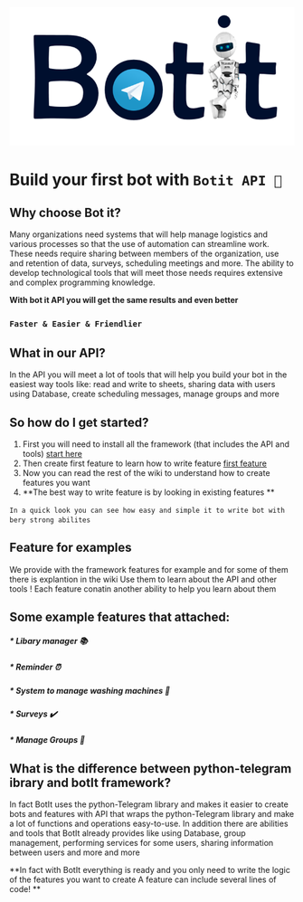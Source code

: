 <p align="center"><img src="./other/logo.png"></p>

# Build your first bot with `Botit API 🤖`

## Why choose Bot it?

Many organizations need systems that will help manage logistics and various processes so that the use of automation can streamline work.
These needs require sharing between members of the organization, use and retention of data, surveys, scheduling meetings and more.
The ability to develop technological tools that will meet those needs requires extensive and complex programming knowledge.


**With bot it API you will get the same results and even better**

### `Faster & Easier & Friendlier`


## What in our API?
In the API you will meet a lot of tools that will help you build your bot in the easiest way
tools like: read and write to sheets, sharing data with users using Database, create scheduling messages, manage groups and more



## So how do I get started? 
1. First you will need to install all the framework (that includes the API and tools) [start here](https://github.com/dvirby/BotIt/wiki/Getting-started)
2. Then create first feature to learn how to write feature [first feature](https://github.com/dvirby/BotIt/wiki/Create-your-first-feature)
3. Now you can read the rest of the wiki to understand how to create features you want
4. **The best way to write feature is by looking in existing features **

`In a quick look you can see how easy and simple it to write bot with bery strong abilites`


## Feature for examples
We provide with the framework features for example and for some of them there is explantion in the wiki
Use them to learn about the API and other tools !
Each feature conatin another ability to help you learn about them


## Some example features that attached:
##### * Libary manager 📚
##### * Reminder ⏰
##### * System to manage washing machines 🧺
##### * Surveys ✔️
##### * Manage Groups 👥



## What is the difference between python-telegram ibrary and botIt framework?

In fact BotIt uses the python-Telegram library and makes it easier to create bots and features with API that wraps the python-Telegram library and make a lot of functions and operations easy-to-use.
In addition there are abilities and tools that BotIt already provides like using Database, group management, performing services for some users, sharing information between users and more and more

**In fact with BotIt everything is ready and you only need to write the logic of the features you want to create 
A feature can include several lines of code!
**
